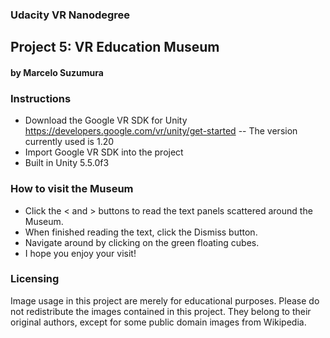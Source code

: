 ### Udacity VR Nanodegree
## Project 5: VR Education Museum
#### by Marcelo Suzumura

### Instructions
- Download the Google VR SDK for Unity https://developers.google.com/vr/unity/get-started
-- The version currently used is 1.20
- Import Google VR SDK into the project
- Built in Unity 5.5.0f3

### How to visit the Museum
- Click the < and > buttons to read the text panels scattered around the Museum.
- When finished reading the text, click the Dismiss button.
- Navigate around by clicking on the green floating cubes.
- I hope you enjoy your visit!

### Licensing
Image usage in this project are merely for educational purposes.
Please do not redistribute the images contained in this project. They belong to their original authors, except for some public domain images from Wikipedia.